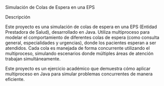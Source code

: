 Simulación de Colas de Espera en una EPS

Descripción

Este proyecto es una simulación de colas de espera en una EPS (Entidad Prestadora de Salud), desarrollado en Java. Utiliza multiproceso para modelar el comportamiento de diferentes colas de espera (como consulta general, especialidades y urgencias), donde los pacientes esperan a ser atendidos. Cada cola es manejada de forma concurrente utilizando el multiproceso, simulando escenarios donde múltiples áreas de atención trabajan simultáneamente.

Este proyecto es un ejercicio académico que demuestra cómo aplicar multiproceso en Java para simular problemas concurrentes de manera eficiente.
